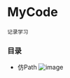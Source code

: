 # MyCode

`记录学习`

### 目录 
  - 仿Path
  ![image](https://github.com/gongjujun/MyCode/blob/master/Path/2.gif)
